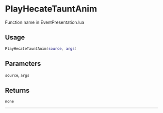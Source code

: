# PlayHecateTauntAnim
Function name in EventPresentation.lua
## Usage
```lua
PlayHecateTauntAnim(source, args)
```
## Parameters
`source`, `args`
## Returns
`none`

---